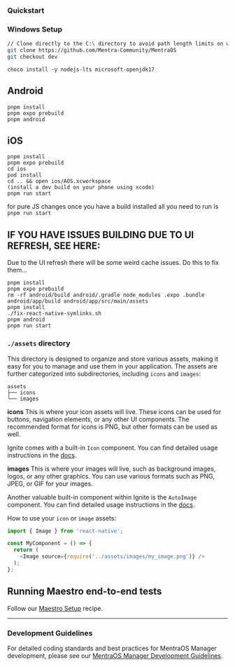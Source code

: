 ### Quickstart


### Windows Setup

```bash
// Clone directly to the C:\ directory to avoid path length limits on windows!
git clone https://github.com/Mentra-Community/MentraOS
git checkout dev
```


```
choco install -y nodejs-lts microsoft-openjdk17
```


## Android
```
pnpm install
pnpm expo prebuild
pnpm android
```

## iOS
```
pnpm install
pnpm expo prebuild
cd ios
pod install
cd .. && open ios/AOS.xcworkspace
(install a dev build on your phone using xcode)
pnpm run start
```

for pure JS changes once you have a build installed all you need to run is
```pnpm run start```

## IF YOU HAVE ISSUES BUILDING DUE TO UI REFRESH, SEE HERE:
Due to the UI refresh there will be some weird cache issues. Do this to fix them...

```
pnpm install
pnpm expo prebuild
rm -rf android/build android/.gradle node_modules .expo .bundle android/app/build android/app/src/main/assets
pnpm install
./fix-react-native-symlinks.sh 
pnpm android
pnpm run start
```

### `./assets` directory

This directory is designed to organize and store various assets, making it easy for you to manage and use them in your application. The assets are further categorized into subdirectories, including `icons` and `images`:

```tree
assets
├── icons
└── images
```

**icons**
This is where your icon assets will live. These icons can be used for buttons, navigation elements, or any other UI components. The recommended format for icons is PNG, but other formats can be used as well.

Ignite comes with a built-in `Icon` component. You can find detailed usage instructions in the [docs](https://github.com/infinitered/ignite/blob/master/docs/boilerplate/app/components/Icon.md).

**images**
This is where your images will live, such as background images, logos, or any other graphics. You can use various formats such as PNG, JPEG, or GIF for your images.

Another valuable built-in component within Ignite is the `AutoImage` component. You can find detailed usage instructions in the [docs](https://github.com/infinitered/ignite/blob/master/docs/Components-AutoImage.md).

How to use your `icon` or `image` assets:

```typescript
import { Image } from 'react-native';

const MyComponent = () => {
  return (
    <Image source={require('../assets/images/my_image.png')} />
  );
};
```

## Running Maestro end-to-end tests

Follow our [Maestro Setup](https://ignitecookbook.com/docs/recipes/MaestroSetup) recipe.


___


### Development Guidelines

For detailed coding standards and best practices for MentraOS Manager development, please see our [MentraOS Manager Development Guidelines](https://docs.mentraos.com/contributing/mentraos-manager-guidelines).